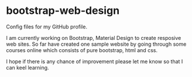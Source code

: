 # bootstrap-web-design
Config files for my GitHub profile.

I am currently working on Bootstrap, Material Design to create resposive web sites. 
So far have created one sample website by going through some courses online which consists of pure bootstrap, html and css.

I hope if there is any chance of improvement please let me know so that I can keel learning.
